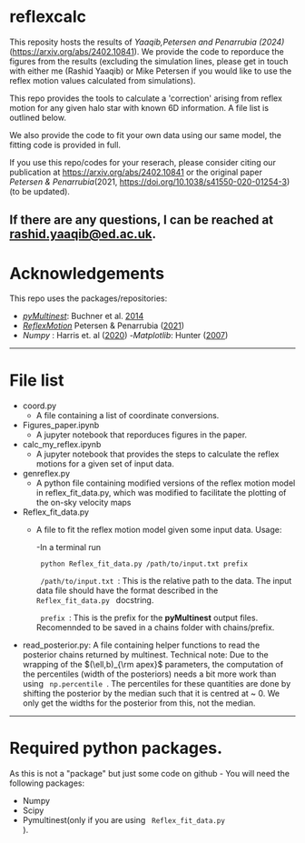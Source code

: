 # reflexcalc

This reposity hosts the results of _Yaaqib,Petersen and Penarrubia (2024)_(https://arxiv.org/abs/2402.10841). We provide the code to reporduce the figures from the results (excluding the simulation lines, please get in touch with either me (Rashid Yaaqib) or Mike Petersen if you would like to use the reflex motion values calculated from simulations). 

This repo provides the tools to calculate a 'correction' arising from reflex motion for any given halo star with known 6D information. A file list is outlined below. 

We also provide the code to fit your own data using our same model, the fitting code is provided in full.

If you use this repo/codes for your reserach, please consider citing our publication at https://arxiv.org/abs/2402.10841 or the original paper _Petersen & Penarrubia_(2021, https://doi.org/10.1038/s41550-020-01254-3) (to be updated).

If there are any questions, I can be reached at <url>rashid.yaaqib@ed.ac.uk</url>.
---
# Acknowledgements

This repo uses the packages/repositories:
- [_pyMultinest_](https://github.com/JohannesBuchner/PyMultiNest): Buchner et al. [2014](http://www.aanda.org/articles/aa/abs/2014/04/aa22971-13/aa22971-13.html)
- [_ReflexMotion_](https://github.com/michael-petersen/ReflexMotion) Petersen & Penarrubia ([2021](https://ui.adsabs.harvard.edu/abs/2021NatAs...5..251P/abstract))
- _Numpy_ : Harris et. al ([2020](https://www.nature.com/articles/s41586-020-2649-2))
-_Matplotlib_: Hunter ([2007](https://ieeexplore.ieee.org/document/4160265))
---
# File list
- coord.py
    - A file containing a list of coordinate conversions.
- Figures_paper.ipynb
    - A jupyter notebook that reporduces figures in the paper.
- calc_my_reflex.ipynb
    - A jupyter notebook that provides the steps to calculate the reflex motions for a given
    set of input data.
- genreflex.py 
    - A python file containing modified versions of the reflex motion model in reflex_fit_data.py, which 
    was modified to facilitate the plotting of the on-sky velocity maps
- Reflex_fit_data.py
    - A file to fit the reflex motion model given some input data. Usage:

         -In a terminal run 
         
         <code> python Reflex_fit_data.py /path/to/input.txt prefix</code>

        <code> /path/to/input.txt </code>: This is the relative path to the data. The input data file should have the format described in the <code> Reflex_fit_data.py </code> docstring.

        <code> prefix </code>: This is the prefix for the __pyMultinest__ output files. Recomennded to be saved in a chains folder with chains/prefix.
- read_posterior.py: A file containing helper functions to read the posterior chains returned by multinest. Technical note: Due to the wrapping of the $(\ell,b)_{\rm apex}$ parameters, the computation of the percentiles (width of the posteriors) needs a bit more work than using <code> np.percentile </code>. The percentiles for these quantities are done by shifting the posterior by the median such that it is centred at ~ 0. We only get the widths for the posterior from this, not the median.

---
# Required python packages.

As this is not a "package" but just some code on github - You will need the following packages:

- Numpy
- Scipy
- Pymultinest(only if you are using <code> Reflex_fit_data.py </code>).








